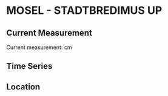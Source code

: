 # MOSEL - STADTBREDIMUS UP

## Current Measurement

Current measurement: <Value topic="rivers/pegel-online/MOSEL/STADTBREDIMUS-UP/measurementValue"/> cm

## Time Series

<TimeSeries topic="rivers/pegel-online/MOSEL/STADTBREDIMUS-UP/measurementValue" period="week" />

## Location

<WorldMap>
  <Marker lat="49.563031621690456" lon="6.372088777819486" labelTopic="rivers/pegel-online/MOSEL/STADTBREDIMUS-UP/measurementValue" />
</WorldMap>
